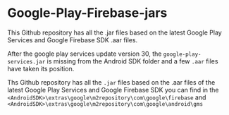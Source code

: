 # Google-Play-Firebase-jars

This Github repository has all the .jar files based on the latest Google Play Services and Google Firebase SDK .aar files.


After the google play services update version 30, the `google-play-services.jar` is missing from the Android SDK folder and a few `.aar` files have taken its position.

Ths Github repository has all the `.jar` files based on the .aar files of the latest Google Play Services and Google Firebase SDK you can find in the `<AndroidSDK>\extras\google\m2repository\com\google\firebase` and `<AndroidSDK>\extras\google\m2repository\com\google\android\gms`
